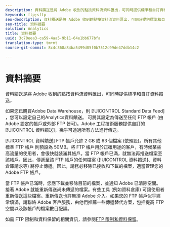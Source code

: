 ```yaml
---
description: 資料饋送是將 Adobe 收到的點按資料流資料匯出，可同時提供標準和自訂資料饋送。
keywords: ftp;sftp
seo-description: 資料饋送是將 Adobe 收到的點按資料流資料匯出，可同時提供標準和自訂資料饋送。
seo-title: 資料摘要
solution: Analytics
title: 資料摘要
uuid: 3c70eea3-ca59-4aa5-9b11-64e1bb677bfa
translation-type: tm+mt
source-git-commit: 8c4c368a84ba5499d85f0b7512c99de47ddb14c2

---
```



# 資料摘要

資料饋送是將 Adobe 收到的點按資料流資料匯出，可同時提供標準和自訂[資料饋送](/help/export/analytics-data-feed/c-getstarted/data-feed-overview.md)。

如果您已購買Adobe Data Warehouse，則 [!UICONTROL Standard Data Feed] ，您可以設定自己的Analytics資料饋送。 可將其設定為傳送至任何 FTP 帳戶 (由 Adobe 設定的帳戶或外部 FTP 皆可)。Adobe 工程技術服務提供自訂的[!UICONTROL 資料饋送]，幾乎可透過所有方法進行傳送。

[!UICONTROL 資料饋送] FTP 帳戶允許 2 GB 或 63 個檔案 (依預設)。所有其他標準 FTP 帳戶 則預設為 50MB。將 FTP 帳戶用於正確用途的客戶，有時候某些高流量的使用者，會很快就裝滿其帳戶。當 FTP 帳戶已滿，就無法再推送檔案至該帳戶。因此，傳遞至該 FTP 帳戶的任何檔案 ([!UICONTROL 資料饋送]、資料倉庫請求等) 將停止傳遞。因此，請務必移除已接收和下載的檔案，適當管理您的 Adobe FTP 帳戶。

當 FTP 帳戶已滿時，您應下載並移除目前的檔案，並通知 Adobe 已清除空間。接著 Adobe 就能重新傳送尚未傳遞的檔案。有些工具 (例如資料倉庫) 可讓使用者重新傳送這些檔案。重新傳送也許無須 Adobe 介入。如果您的 FTP 帳戶似乎經常填滿，請聯絡 Adobe 客戶服務，由他們推薦一些傳遞替代方案，包括提高 FTP 空間以及該帳戶的檔案數目配額。

如需 FTP 限制和資料保留的相關資訊，請參閱[FTP 限制和資料保留](/help/export/ftp-and-sftp/ftp-limits.md)。
